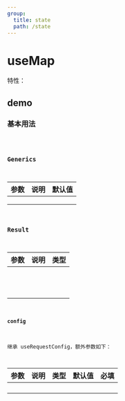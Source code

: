 ```yaml
---
group:
  title: state
  path: /state
---
```


# useMap

特性：

## demo

### 基本用法

<code src="./Demo/index.tsx"/>

### Generics

| 参数 | 说明 | 默认值 |
| ---- | ---- | ------ |
|      |      |        |
|      |      |        |
|      |      |        |

### Result

| 参数 | 说明 | 类型 |
| ---- | ---- | ---- |
|      |      |      |
|      |      |      |
|      |      |      |
|      |      |      |
|      |      |      |
|      |      |      |
|      |      |      |
|      |      |      |
|      |      |      |
|      |      |      |
|      |      |      |
|      |      |      |

#### config

继承 useRequestConfig，额外参数如下：

| **参数** | **说明** | **类型** | **默认值** | 必填 |
| :------- | -------- | -------- | ---------- | ---- |
|          |          |          |            |      |
|          |          |          |            |      |
|          |          |          |            |      |
|          |          |          |            |      |

